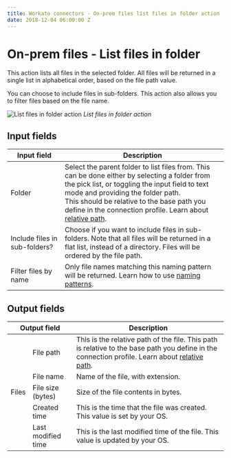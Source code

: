 ```yaml
---
title: Workato connectors - On-prem files list files in folder action
date: 2018-12-04 06:00:00 Z
---
```


# On-prem files - List files in folder

This action lists all files in the selected folder. All files will be returned in a single list in alphabetical order, based on the file path value.

You can choose to include files in sub-folders. This action also allows you to filter files based on the file name.

![List files in folder action](~@img/connectors/on-prem-files/list-files-action.png)
*List files in folder action*

## Input fields

<table class="unchanged rich-diff-level-one">
  <thead>
    <tr>
      <th width='25%'>Input field</th>
      <th>Description</th>
    </tr>
  </thead>
  <tbody>
    <tr>
      <td>Folder</td>
      <td>
        Select the parent folder to list files from. This can be done either by selecting a folder from the pick list, or toggling the input field to text mode and providing the folder path.<br>
        This should be relative to the base path you define in the connection profile. Learn about <a href="/connectors/on-prem-files.html#relative-path">relative path</a>.</td>
      </td>
    </tr>
    <tr>
      <td>Include files in sub-folders?</td>
      <td>
        Choose if you want to include files in sub-folders. Note that all files will be returned in a flat list, instead of a directory. Files will be ordered by the file path.
      </td>
    </tr>
    <tr>
      <td>Filter files by name</td>
      <td>Only file names matching this naming pattern will be returned. Learn how to use <a href="/connectors/on-prem-files.html#naming-pattern">naming patterns</a>.</td>
    </tr>
  </tbody>
</table>

## Output fields

<table class="unchanged rich-diff-level-one">
  <thead>
    <tr>
      <th colspan=2>Output field</th>
      <th>Description</th>
    </tr>
  </thead>
  <tbody>
    <tr>
      <td rowspan=5>Files</td>
      <td>File path</td>
      <td>This is the relative path of the file. This path is relative to the base path you define in the connection profile. Learn about <a href="/connectors/on-prem-files.html#relative-path">relative path</a>.</td>
    </tr>
    <tr>
      <td>File name</td>
      <td>Name of the file, with extension.</td>
    </tr>
    <tr>
      <td>File size (bytes)</td>
      <td>Size of the file contents in bytes.</td>
    </tr>
    <tr>
      <td>Created time</td>
      <td>This is the time that the file was created. This value is set by your OS.</td>
    </tr>
    <tr>
      <td>Last modified time</td>
      <td>This is the last modified time of the file. This value is updated by your OS.</td>
    </tr>
  </tbody>
</table>
